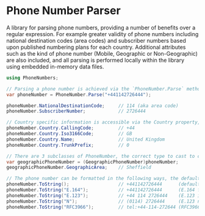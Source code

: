 # Phone Number Parser

A library for parsing phone numbers, providing a number of benefits over a regular expression. For example greater validity of phone numbers including national destination codes (area codes) and subscriber numbers based upon published numbering plans for each country. Additional attributes such as the kind of phone number (Mobile, Geographic or Non-Geographic) are also included, and all parsing is performed locally within the library using embedded in-memory data files.

```csharp
using PhoneNumbers;

// Parsing a phone number is achieved via the `PhoneNumber.Parse` method (or alternatively via `PhoneNumber.TryParse`). Any spaces, hyphens or other formatting in the input string is ignored.
var phoneNumber = PhoneNumber.Parse("+441142726444");

phoneNumber.NationalDestinationCode;     // 114 (aka area code)
phoneNumber.SubscriberNumber;            // 2726444

// Country specific information is accessible via the Country property, e.g.:
phoneNumber.Country.CallingCode;         // +44
phoneNumber.Country.Iso3166Code;         // GB
phoneNumber.Country.Name;                // United Kingdom
phoneNumber.Country.TrunkPrefix;         // 0

// There are 3 subclasses of PhoneNumber, the correct type to cast to can be determined by inspecting the PhoneNumberKind property. Cast as appropriate to access additional properties.
var geographicPhoneNumber = (GeographicPhoneNumber)phoneNumber;
geographicPhoneNumber.GeographicArea;    // Sheffield

// The phone number can be formatted in the following ways, the default format output can be round tripped via `PhoneNumber.Parse()` to make serialization or database persistence straightforward.
phoneNumber.ToString();                  // +441142726444      (defaults to E.164 format)
phoneNumber.ToString("E.164");           // +441142726444      (E.164 format)
phoneNumber.ToString("E.123");           // +44 114 2726444    (E.123 international format)
phoneNumber.ToString("N");               // (0114) 2726444     (E.123 national notation format)
phoneNumber.ToString("RFC3966");         // tel:+44-114-272644 (RFC3966 format)
```
